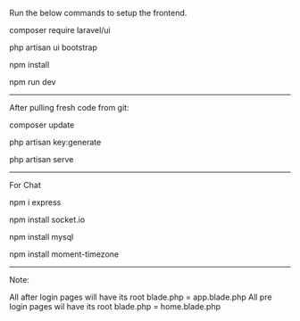 Run the below commands to setup the frontend.

composer require laravel/ui

php artisan ui bootstrap

npm install

npm run dev

--------------------------------------------------------------
After pulling fresh code from git:

composer update

php artisan key:generate

php artisan serve


--------------------------------------------------------------
For Chat 

npm i express

npm install socket.io

npm install mysql

npm install moment-timezone

--------------------------------------------------------------
Note:

All after login pages will have its root blade.php = app.blade.php
All pre login pages wil have its root blade.php = home.blade.php
